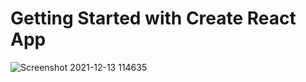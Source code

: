 # Getting Started with Create React App
![Screenshot 2021-12-13 114635](https://user-images.githubusercontent.com/83244509/145800301-97af5a6e-e4b9-47ba-90e5-49d43dd6ef45.png)


